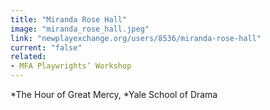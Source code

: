 ```yaml
---
title: "Miranda Rose Hall"
image: "miranda_rose_hall.jpeg"
link: "newplayexchange.org/users/8536/miranda-rose-hall"
current: "false"
related:
- MFA Playwrights’ Workshop
---
```


*The Hour of Great Mercy, *Yale School of Drama
